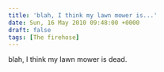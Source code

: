 ```yaml
---
title: 'blah, I think my lawn mower is...'
date: Sun, 16 May 2010 09:48:00 +0000
draft: false
tags: [The firehose]
---
```


blah, I think my lawn mower is dead.